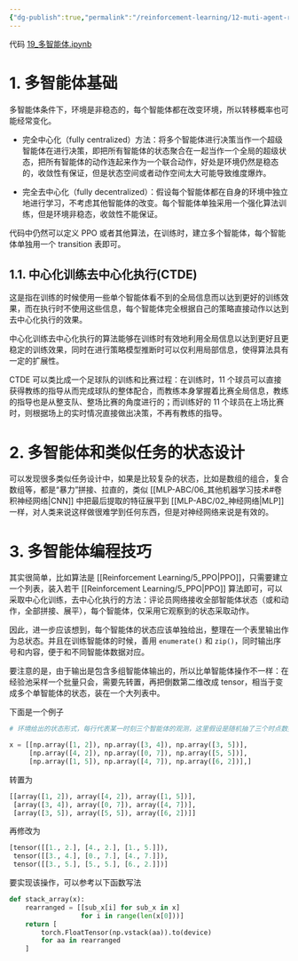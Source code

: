 ```yaml
---
{"dg-publish":true,"permalink":"/reinforcement-learning/12-muti-agent-rl/","dgPassFrontmatter":true,"created":"2023-10-20T15:22:25.590+08:00","updated":"2023-10-22T22:33:08.260+08:00"}
---
```


代码  [19\_多智能体.ipynb](https://github.com/Aegis1863/ML_practice/blob/master/%E5%BC%BA%E5%8C%96%E5%AD%A6%E4%B9%A0%E7%AC%94%E8%AE%B0/19_%E5%A4%9A%E6%99%BA%E8%83%BD%E4%BD%93.ipynb)

# 1. 多智能体基础

多智能体条件下，环境是非稳态的，每个智能体都在改变环境，所以转移概率也可能经常变化。

* 完全中心化（fully centralized）方法：将多个智能体进行决策当作一个超级智能体在进行决策，即把所有智能体的状态聚合在一起当作一个全局的超级状态，把所有智能体的动作连起来作为一个联合动作，好处是环境仍然是稳态的，收敛性有保证，但是状态空间或者动作空间太大可能导致维度爆炸。

* 完全去中心化（fully decentralized）：假设每个智能体都在自身的环境中独立地进行学习，不考虑其他智能体的改变。每个智能体单独采用一个强化算法训练，但是环境非稳态，收敛性不能保证。

代码中仍然可以定义 PPO 或者其他算法，在训练时，建立多个智能体，每个智能体单独用一个 transition 表即可。

## 1.1. 中心化训练去中心化执行(CTDE)

这是指在训练的时候使用一些单个智能体看不到的全局信息而以达到更好的训练效果，而在执行时不使用这些信息，每个智能体完全根据自己的策略直接动作以达到去中心化执行的效果。

中心化训练去中心化执行的算法能够在训练时有效地利用全局信息以达到更好且更稳定的训练效果，同时在进行策略模型推断时可以仅利用局部信息，使得算法具有一定的扩展性。

CTDE 可以类比成一个足球队的训练和比赛过程：在训练时，11 个球员可以直接获得教练的指导从而完成球队的整体配合，而教练本身掌握着比赛全局信息，教练的指导也是从整支队、整场比赛的角度进行的；而训练好的 11 个球员在上场比赛时，则根据场上的实时情况直接做出决策，不再有教练的指导。

# 2. 多智能体和类似任务的状态设计

可以发现很多类似任务设计中，如果是比较复杂的状态，比如是数组的组合，复合数组等，都是“暴力”拼接、拉直的，类似 [[MLP-ABC/06_其他机器学习技术#卷积神经网络\|CNN]] 中把最后提取的特征展平到 [[MLP-ABC/02_神经网络\|MLP]] 一样，对人类来说这样做很难学到任何东西，但是对神经网络来说是有效的。

# 3. 多智能体编程技巧

其实很简单，比如算法是 [[Reinforcement Learning/5_PPO\|PPO]]，只需要建立一个列表，装入若干 [[Reinforcement Learning/5_PPO\|PPO]] 算法即可，可以采取中心化训练，去中心化执行的方法：评论员网络接收全部智能体状态（或和动作，全部拼接、展平），每个智能体，仅采用它观察到的状态采取动作。

因此，进一步应该想到，每个智能体的状态应该单独给出，整理在一个表里输出作为总状态。并且在训练智能体的时候，善用 `enumerate()` 和 `zip()`，同时输出序号和内容，便于和不同智能体数据对应。

要注意的是，由于输出是包含多组智能体输出的，所以比单智能体操作不一样：在经验池采样一个批量只会，需要先转置，再把倒数第二维改成 tensor，相当于变成多个单智能体的状态，装在一个大列表中。

下面是一个例子

```python
# 环境给出的状态形式，每行代表某一时刻三个智能体的观测，这里假设是随机抽了三个时点数据作为一个批量，这三个时点对应三行

x = [[np.array([1, 2]), np.array([3, 4]), np.array([3, 5])],
     [np.array([4, 2]), np.array([0, 7]), np.array([5, 5])],
     [np.array([1, 5]), np.array([4, 7]), np.array([6, 2])],]
```

转置为

```python
[[array([1, 2]), array([4, 2]), array([1, 5])], 
 [array([3, 4]), array([0, 7]), array([4, 7])], 
 [array([3, 5]), array([5, 5]), array([6, 2])]]
```

再修改为

```python
[tensor([[1., 2.], [4., 2.], [1., 5.]]), 
 tensor([[3., 4.], [0., 7.], [4., 7.]]), 
 tensor([[3., 5.], [5., 5.], [6., 2.]])]
```

要实现该操作，可以参考以下函数写法

```python
def stack_array(x):
	rearranged = [[sub_x[i] for sub_x in x]
				  for i in range(len(x[0]))]
	return [
		torch.FloatTensor(np.vstack(aa)).to(device)
		for aa in rearranged
	]
```

